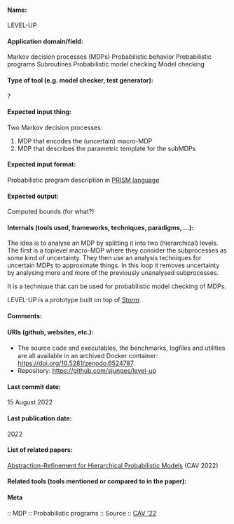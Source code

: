 
#### Name:
LEVEL-UP

#### Application domain/field:
Markov decision processes (MDPs)
Probabilistic behavior
Probabilistic programs
Subroutines
Probabilistic model checking
Model checking

#### Type of tool (e.g. model checker, test generator):
?

#### Expected input thing:
Two Markov decision processes:
1. MDP that encodes the (uncertain) macro-MDP
2. MDP that describes the parametric template for the subMDPs

#### Expected input format:
Probabilistic program description in [PRISM language](../../Formats/PRISM%20language.md)

#### Expected output:
Computed bounds (for what?)

#### Internals (tools used, frameworks, techniques, paradigms, ...):
The idea is to analyse an MDP by splitting it into two (hierarchical) levels. The first is a toplevel macro-MDP where they consider the subprocesses as some kind of uncertainty. They then use an analysis techniques for uncertain MDPs to approximate things. In this loop it removes uncertainty by analysing more and more of the previously unanalysed subprocesses.

It is a technique that can be used for probabilistic model checking of MDPs.

LEVEL-UP is a prototype built on top of [Storm](../../Tools/Checkers/Storm.md).

#### Comments:


#### URIs (github, websites, etc.):
- The source code and executables, the benchmarks, logﬁles and utilities are all available in an archived Docker container: https://doi.org/10.5281/zenodo.6524787.
- Repository: https://github.com/sjunges/level-up

#### Last commit date:
15 August 2022

#### Last publication date:
2022

#### List of related papers:
[Abstraction-Refinement for Hierarchical Probabilistic Models](https://doi.org/10.1007/978-3-031-13185-1_6) (CAV 2022)

#### Related tools (tools mentioned or compared to in the paper):


#### Meta
:: MDP
:: Probabilistic programs
:: Source :: [CAV '22](https://doi.org/10.1007/978-3-031-13185-1)
